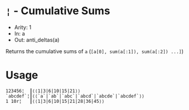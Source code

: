 # `¦` - Cumulative Sums

- Arity: 1
- In: a
- Out: anti_deltas(a)

Returns the cumulative sums of `a` (`[a[0], sum(a[:1]), sum(a[:2]) ...]`)

# Usage
```
123456¦  ║⟨⟨1|3|6|10|15|21⟩⟩
`abcdef`¦║⟨⟨`a`|`ab`|`abc`|`abcd`|`abcde`|`abcdef`⟩⟩
1 10r¦   ║⟨⟨1|3|6|10|15|21|28|36|45⟩⟩
```
